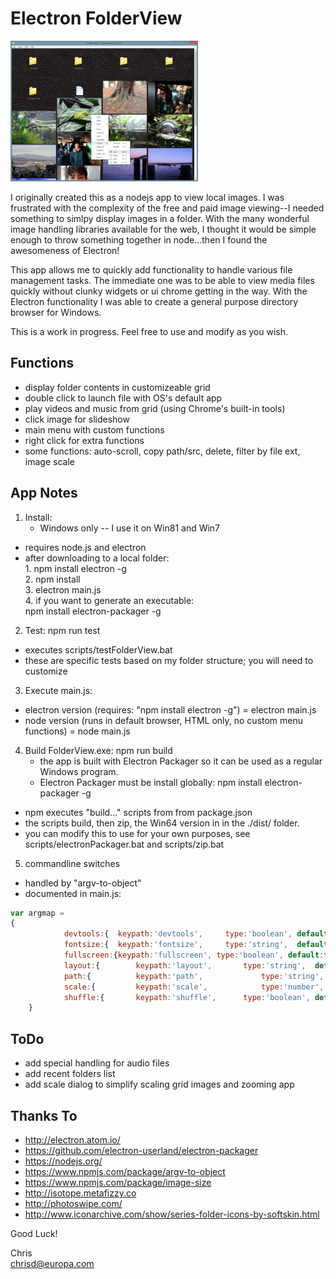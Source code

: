 # Electron FolderView

<img src="https://github.com/ChrisDeFreitas/Electron-FolderView/blob/master/scrnshots/scrn04- layout menu.jpg" alt="Screen shot with layout menu" border=0 width=300>

I originally created this as a nodejs app to view local images.  I was frustrated with the complexity of the free and paid image viewing--I needed something to simlpy display images in a folder.  With the many wonderful image handling libraries available for the web, I thought it would be simple enough to throw something together in node...then I found the awesomeness of Electron!

This app allows me to quickly add functionality to handle various file management tasks.  The immediate one was to be able to view media files quickly without clunky widgets or ui chrome getting in the way.  With the Electron functionality I was able to create a general purpose directory browser for Windows.

This is a work in progress.  Feel free to use and modify as you wish.


## Functions
- display folder contents in customizeable grid
- double click to launch file with OS's default app
- play videos and music from grid (using Chrome's built-in tools)
- click image for slideshow
- main menu with custom functions
- right click for extra functions
- some functions: auto-scroll, copy path/src, delete, filter by file ext, image scale


## App Notes
1. Install:
	* Windows only -- I use it on Win81 and Win7
  * requires node.js and electron
  * after downloading to a local folder:  
			1. npm install electron -g  
			2. npm install  
			3. electron main.js  
			4. if you want to generate an executable:  
				npm install electron-packager -g

2. Test: npm run test
  * executes scripts/testFolderView.bat
  * these are specific tests based on my folder structure; you will need to customize

3. Execute main.js:
  * electron version (requires: "npm install electron -g") = electron main.js
  * node version (runs in default browser, HTML only, no custom menu functions) = node main.js

4. Build FolderView.exe: npm run build
	* the app is built with Electron Packager so it can be used as a regular Windows program.
	* Electron Packager must be install globally:  npm install electron-packager -g
  * npm executes "build..." scripts from from package.json
  * the scripts build, then zip, the Win64 version in in the ./dist/ folder.
  * you can modify this to use for your own purposes, see scripts/electronPackager.bat and scripts/zip.bat

5. commandline switches
  * handled by "argv-to-object"
  * documented in main.js:
```Javascript
var argmap =
{
			devtools:{	keypath:'devtools', 	type:'boolean', default:false },
			fontsize:{	keypath:'fontsize', 	type:'string',  default:'12px',	notes:'set the default font size for the item captions.' },
			fullscreen:{keypath:'fullscreen', type:'boolean', default:false },
			layout:{		keypath:'layout', 		type:'string',	default:'wall',	range:['cols','rows','vert','wall'], notes:'isotope translations: cols=masonry, width=300px; rows=fitRows, height=300px; vert=vertical, width=300px; wall=packery, width dependent on image size.'},
			path:{			keypath:'path', 			type:'string',	default:'',		notes:'no trailing backslash allowed (for argv-to-object).' },
			scale:{			keypath:'scale',			type:'number',  default:1,		range:{greaterThan:0}, notes:"scale size of grid items." },
			shuffle:{		keypath:'shuffle',		type:'boolean',	default:false, notes:'randomize display of items.'}
	}
```

## ToDo
- add special handling for audio files
- add recent folders list
- add scale dialog to simplify scaling grid images and zooming app


## Thanks To
- http://electron.atom.io/
- https://github.com/electron-userland/electron-packager
- https://nodejs.org/
- https://www.npmjs.com/package/argv-to-object
- https://www.npmjs.com/package/image-size
- http://isotope.metafizzy.co
- http://photoswipe.com/
- http://www.iconarchive.com/show/series-folder-icons-by-softskin.html

Good Luck!

Chris  
chrisd@europa.com
